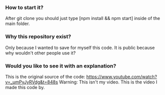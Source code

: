 ### How to start it?
After git clone you should just type [npm install && npm start] inside of the main folder.

### Why this repository exist?
Only because I wanted to save for myself this code. It is public because why wouldn't other people use it?

### Would you like to see it with an explanation?
This is the original source of the code: https://www.youtube.com/watch?v=_umPvJyRVdg&t=848s
Warning: This isn't my video. This is the video I made this code by.
